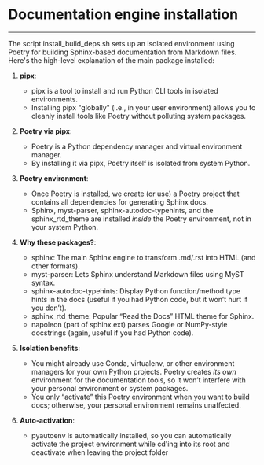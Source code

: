 
# Documentation engine installation
---

The script install_build_deps.sh sets up an isolated environment using Poetry
for building Sphinx-based documentation from Markdown files. Here's the
high-level explanation of the main package installed:

1. **pipx**:
    - pipx is a tool to install and run Python CLI tools in isolated environments.
    - Installing pipx "globally" (i.e., in your user environment) allows you to
    cleanly install tools like Poetry without polluting system packages.

2. **Poetry via pipx**:
    - Poetry is a Python dependency manager and virtual environment manager.
    - By installing it via pipx, Poetry itself is isolated from system Python.

3. **Poetry environment**:
    - Once Poetry is installed, we create (or use) a Poetry project that
    contains all dependencies for generating Sphinx docs.
    - Sphinx, myst-parser, sphinx-autodoc-typehints, and the sphinx_rtd_theme
    are installed *inside* the Poetry environment, not in your system Python.

4. **Why these packages?**:
    - sphinx: The main Sphinx engine to transform .md/.rst into HTML (and other
    formats).
    - myst-parser: Lets Sphinx understand Markdown files using MyST syntax.
    - sphinx-autodoc-typehints: Display Python function/method type hints in the
    docs (useful if you had Python code, but it won’t hurt if you don’t).
    - sphinx_rtd_theme: Popular “Read the Docs” HTML theme for Sphinx.
    - napoleon (part of sphinx.ext) parses Google or NumPy-style docstrings 
    (again, useful if you had Python code).

5. **Isolation benefits**:
    - You might already use Conda, virtualenv, or other environment managers for
    your own Python projects. Poetry creates *its own* environment for the 
    documentation tools, so it won’t interfere with your personal environment or
    system packages.
    - You only “activate” this Poetry environment when you want to build docs;
    otherwise, your personal environment remains unaffected.

6. **Auto-activation**:
    - pyautoenv is automatically installed, so you can automatically activate the
    project environment while cd'ing into its root and deactivate when leaving
    the project folder

